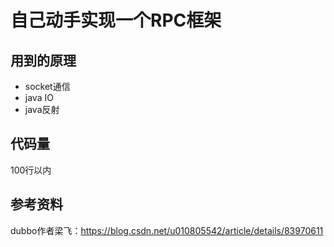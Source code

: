 # 自己动手实现一个RPC框架

## 用到的原理
- socket通信
- java IO
- java反射

## 代码量
100行以内

## 参考资料
dubbo作者梁飞：https://blog.csdn.net/u010805542/article/details/83970611